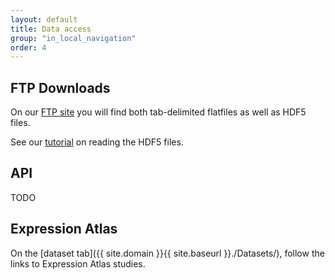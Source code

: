 ```yaml
---
layout: default
title: Data access
group: "in_local_navigation"
order: 4
---
```


FTP Downloads
-------------

On our [FTP site](https://ftp.ebi.ac.uk/pub/databases/eQTL) you will find both tab-delimited flatfiles as well as HDF5 files. 

See our [tutorial](https://github.com/EBISPOT/SumStats/blob/eqtls/querying_hdf5_basics.ipynb) on reading the HDF5 files.

API
---

TODO

Expression Atlas
----------------

On the [dataset tab]({{ site.domain }}{{ site.baseurl }}./Datasets/), follow the links to Expression Atlas studies.
